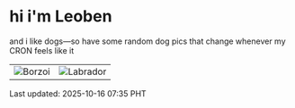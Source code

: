 # hi i'm Leoben

and i like dogs—so have some random dog pics that change whenever my CRON feels like it

|  |  |
|--------|----------|
| ![Borzoi](https://random-dog-vercel.vercel.app/api/random-borzoi?v=1760571359) | ![Labrador](https://random-dog-vercel.vercel.app/api/random-labrador?v=1760571359) |

Last updated: 2025-10-16 07:35 PHT
